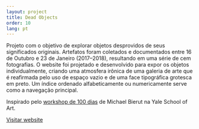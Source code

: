 ```yaml
---
layout: project
title: Dead Objects
order: 10
lang: pt
---
```


Projeto com o objetivo de explorar objetos desprovidos de seus significados originais. Artefatos foram coletados e documentados entre 16 de Outubro e 23 de Janeiro (2017&ndash;2018), resultando em uma série de cem fotografias. O website foi projetado e desenvolvido para expor os objetos individualmente, criando uma atmosfera irônica de uma galeria de arte que é reafirmada pelo uso de espaço vazio e de uma face tipográfica grotesca em preto. Um índice ordenado alfabeticamente ou numericamente serve como a navegação principal.

<p class="specifications">Inspirado pelo <a href="https://goo.gl/wx1Q1A" target="_blank">workshop de 100 dias</a> de Michael Bierut na Yale School of Art.</p>

<p class="specifications"><a href="https://vitorcarvalho.net/deadobjects" target="_blank">Visitar website</a></p>